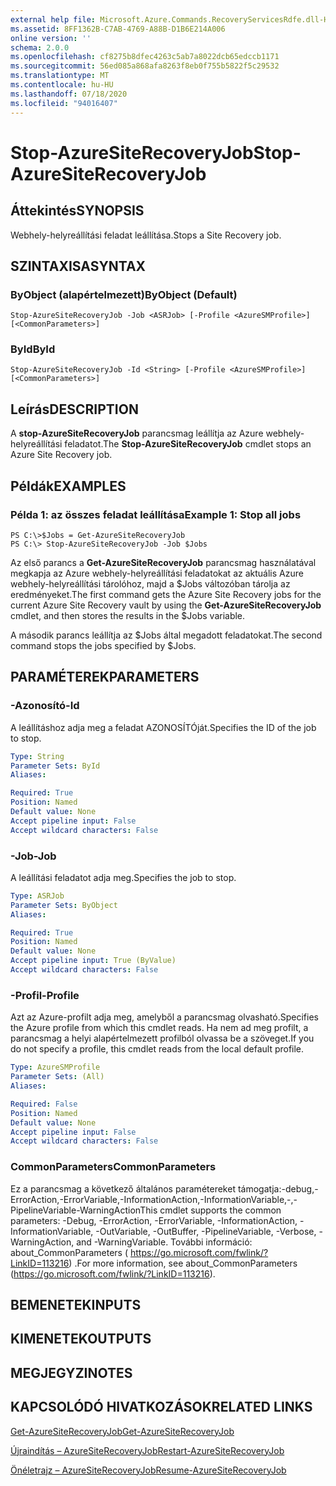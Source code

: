 ```yaml
---
external help file: Microsoft.Azure.Commands.RecoveryServicesRdfe.dll-Help.xml
ms.assetid: 8FF1362B-C7AB-4769-A88B-D1B6E214A006
online version: ''
schema: 2.0.0
ms.openlocfilehash: cf8275b8dfec4263c5ab7a8022dcb65edccb1171
ms.sourcegitcommit: 56ed085a868afa8263f8eb0f755b5822f5c29532
ms.translationtype: MT
ms.contentlocale: hu-HU
ms.lasthandoff: 07/18/2020
ms.locfileid: "94016407"
---
```

# <span data-ttu-id="d1b42-101">Stop-AzureSiteRecoveryJob</span><span class="sxs-lookup"><span data-stu-id="d1b42-101">Stop-AzureSiteRecoveryJob</span></span>

## <span data-ttu-id="d1b42-102">Áttekintés</span><span class="sxs-lookup"><span data-stu-id="d1b42-102">SYNOPSIS</span></span>
<span data-ttu-id="d1b42-103">Webhely-helyreállítási feladat leállítása.</span><span class="sxs-lookup"><span data-stu-id="d1b42-103">Stops a Site Recovery job.</span></span>

## <span data-ttu-id="d1b42-104">SZINTAXISA</span><span class="sxs-lookup"><span data-stu-id="d1b42-104">SYNTAX</span></span>

### <span data-ttu-id="d1b42-105">ByObject (alapértelmezett)</span><span class="sxs-lookup"><span data-stu-id="d1b42-105">ByObject (Default)</span></span>
```
Stop-AzureSiteRecoveryJob -Job <ASRJob> [-Profile <AzureSMProfile>] [<CommonParameters>]
```

### <span data-ttu-id="d1b42-106">ById</span><span class="sxs-lookup"><span data-stu-id="d1b42-106">ById</span></span>
```
Stop-AzureSiteRecoveryJob -Id <String> [-Profile <AzureSMProfile>] [<CommonParameters>]
```

## <span data-ttu-id="d1b42-107">Leírás</span><span class="sxs-lookup"><span data-stu-id="d1b42-107">DESCRIPTION</span></span>
<span data-ttu-id="d1b42-108">A **stop-AzureSiteRecoveryJob** parancsmag leállítja az Azure webhely-helyreállítási feladatot.</span><span class="sxs-lookup"><span data-stu-id="d1b42-108">The **Stop-AzureSiteRecoveryJob** cmdlet stops an Azure Site Recovery job.</span></span>

## <span data-ttu-id="d1b42-109">Példák</span><span class="sxs-lookup"><span data-stu-id="d1b42-109">EXAMPLES</span></span>

### <span data-ttu-id="d1b42-110">Példa 1: az összes feladat leállítása</span><span class="sxs-lookup"><span data-stu-id="d1b42-110">Example 1: Stop all jobs</span></span>
```
PS C:\>$Jobs = Get-AzureSiteRecoveryJob 
PS C:\> Stop-AzureSiteRecoveryJob -Job $Jobs
```

<span data-ttu-id="d1b42-111">Az első parancs a **Get-AzureSiteRecoveryJob** parancsmag használatával megkapja az Azure webhely-helyreállítási feladatokat az aktuális Azure webhely-helyreállítási tárolóhoz, majd a $Jobs változóban tárolja az eredményeket.</span><span class="sxs-lookup"><span data-stu-id="d1b42-111">The first command gets the Azure Site Recovery jobs for the current Azure Site Recovery vault by using the **Get-AzureSiteRecoveryJob** cmdlet, and then stores the results in the $Jobs variable.</span></span>

<span data-ttu-id="d1b42-112">A második parancs leállítja az $Jobs által megadott feladatokat.</span><span class="sxs-lookup"><span data-stu-id="d1b42-112">The second command stops the jobs specified by $Jobs.</span></span>

## <span data-ttu-id="d1b42-113">PARAMÉTEREK</span><span class="sxs-lookup"><span data-stu-id="d1b42-113">PARAMETERS</span></span>

### <span data-ttu-id="d1b42-114">-Azonosító</span><span class="sxs-lookup"><span data-stu-id="d1b42-114">-Id</span></span>
<span data-ttu-id="d1b42-115">A leállításhoz adja meg a feladat AZONOSÍTÓját.</span><span class="sxs-lookup"><span data-stu-id="d1b42-115">Specifies the ID of the job to stop.</span></span>

```yaml
Type: String
Parameter Sets: ById
Aliases: 

Required: True
Position: Named
Default value: None
Accept pipeline input: False
Accept wildcard characters: False
```

### <span data-ttu-id="d1b42-116">-Job</span><span class="sxs-lookup"><span data-stu-id="d1b42-116">-Job</span></span>
<span data-ttu-id="d1b42-117">A leállítási feladatot adja meg.</span><span class="sxs-lookup"><span data-stu-id="d1b42-117">Specifies the job to stop.</span></span>

```yaml
Type: ASRJob
Parameter Sets: ByObject
Aliases: 

Required: True
Position: Named
Default value: None
Accept pipeline input: True (ByValue)
Accept wildcard characters: False
```

### <span data-ttu-id="d1b42-118">-Profil</span><span class="sxs-lookup"><span data-stu-id="d1b42-118">-Profile</span></span>
<span data-ttu-id="d1b42-119">Azt az Azure-profilt adja meg, amelyből a parancsmag olvasható.</span><span class="sxs-lookup"><span data-stu-id="d1b42-119">Specifies the Azure profile from which this cmdlet reads.</span></span>
<span data-ttu-id="d1b42-120">Ha nem ad meg profilt, a parancsmag a helyi alapértelmezett profilból olvassa be a szöveget.</span><span class="sxs-lookup"><span data-stu-id="d1b42-120">If you do not specify a profile, this cmdlet reads from the local default profile.</span></span>

```yaml
Type: AzureSMProfile
Parameter Sets: (All)
Aliases: 

Required: False
Position: Named
Default value: None
Accept pipeline input: False
Accept wildcard characters: False
```

### <span data-ttu-id="d1b42-121">CommonParameters</span><span class="sxs-lookup"><span data-stu-id="d1b42-121">CommonParameters</span></span>
<span data-ttu-id="d1b42-122">Ez a parancsmag a következő általános paramétereket támogatja:-debug,-ErrorAction,-ErrorVariable,-InformationAction,-InformationVariable,-,-PipelineVariable-WarningAction</span><span class="sxs-lookup"><span data-stu-id="d1b42-122">This cmdlet supports the common parameters: -Debug, -ErrorAction, -ErrorVariable, -InformationAction, -InformationVariable, -OutVariable, -OutBuffer, -PipelineVariable, -Verbose, -WarningAction, and -WarningVariable.</span></span> <span data-ttu-id="d1b42-123">További információ: about_CommonParameters ( https://go.microsoft.com/fwlink/?LinkID=113216) .</span><span class="sxs-lookup"><span data-stu-id="d1b42-123">For more information, see about_CommonParameters (https://go.microsoft.com/fwlink/?LinkID=113216).</span></span>

## <span data-ttu-id="d1b42-124">BEMENETEK</span><span class="sxs-lookup"><span data-stu-id="d1b42-124">INPUTS</span></span>

## <span data-ttu-id="d1b42-125">KIMENETEK</span><span class="sxs-lookup"><span data-stu-id="d1b42-125">OUTPUTS</span></span>

## <span data-ttu-id="d1b42-126">MEGJEGYZI</span><span class="sxs-lookup"><span data-stu-id="d1b42-126">NOTES</span></span>

## <span data-ttu-id="d1b42-127">KAPCSOLÓDÓ HIVATKOZÁSOK</span><span class="sxs-lookup"><span data-stu-id="d1b42-127">RELATED LINKS</span></span>

[<span data-ttu-id="d1b42-128">Get-AzureSiteRecoveryJob</span><span class="sxs-lookup"><span data-stu-id="d1b42-128">Get-AzureSiteRecoveryJob</span></span>](./Get-AzureSiteRecoveryJob.md)

[<span data-ttu-id="d1b42-129">Újraindítás – AzureSiteRecoveryJob</span><span class="sxs-lookup"><span data-stu-id="d1b42-129">Restart-AzureSiteRecoveryJob</span></span>](./Restart-AzureSiteRecoveryJob.md)

[<span data-ttu-id="d1b42-130">Önéletrajz – AzureSiteRecoveryJob</span><span class="sxs-lookup"><span data-stu-id="d1b42-130">Resume-AzureSiteRecoveryJob</span></span>](./Resume-AzureSiteRecoveryJob.md)


